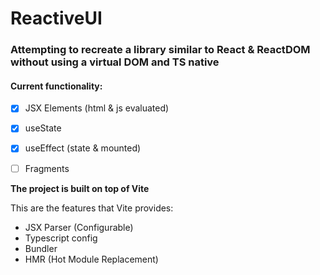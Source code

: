 # ReactiveUI

### Attempting to recreate a library similar to React & ReactDOM without using a virtual DOM and TS native

#### Current functionality:
- [x] JSX Elements (html & js evaluated)
- [x] useState
- [x] useEffect (state & mounted)
- [ ] Fragments


**The project is built on top of Vite**

This are the features that Vite provides:
  - JSX Parser (Configurable)
  - Typescript config
  - Bundler
  - HMR (Hot Module Replacement)

